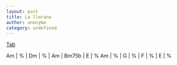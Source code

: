 ```yaml
---
layout: post
title: La llorana
author: anonyme
category: undefined
---
```


[Tab](http://www.guitaretab.com/m/misc-traditional/229876.html)

<canvas class="chords">
Am | % | Dm | % | Am | Bm75b | E | % 
Am | % | G | % | F | % | E | %
</canvas>

